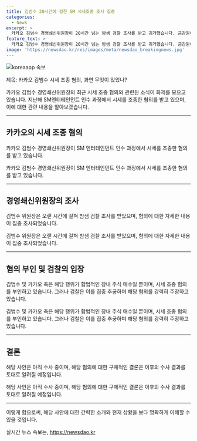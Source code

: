```yaml
---
title: 김범수 20시간에 걸친 SM 시세조종 조사 집중
categories:
  - News
excerpt: >
  카카오 김범수 경영쇄신위원장이 20시간 넘는 밤샘 검찰 조사를 받고 귀가했습니다. 금감원이 자본시장법 위반 혐의로 검찰에 송치한지 8개월만에 김 위원장을 소환했습니다. 추정 차량이 검찰청사를 빠져나가며 주목을 끕니다. 김 위원장은 SM엔터 경영권 인수 과정에서 시세를 조종했다는 혐의를 받고 있으며, 검찰은 이를 집중 추궁 중입니다. 혐의를 부인하던 카카오와 김 씨측은 합법적인 장내 주식 매수일 뿐 시세 조종한 사실이 없다고 말했습니다.
feature_text: >
  카카오 김범수 경영쇄신위원장이 20시간 넘는 밤샘 검찰 조사를 받고 귀가했습니다. 금감원이 자본시장법 위반 혐의로 검찰에 송치한지 8개월만에 김 위원장을 소환했습니다. 추정 차량이 검찰청사를 빠져나가며 주목을 끕니다. 김 위원장은 SM엔터 경영권 인수 과정에서 시세를 조종했다는 혐의를 받고 있으며, 검찰은 이를 집중 추궁 중입니다. 혐의를 부인하던 카카오와 김 씨측은 합법적인 장내 주식 매수일 뿐 시세 조종한 사실이 없다고 말했습니다.
image: 'https://newsdao.kr/res/images/meta/newsdao_breakingnews.jpg'
---
```


<p><img src="https://newsdao.kr/res/images/meta/newsdao_breakingnews.jpg" alt="koreaapp 속보" /></p>

<p>제목: 카카오 김범수 시세 조종 혐의, 과연 무엇이 있었나?</p>

<p>카카오 김범수 경영쇄신위원장의 최근 시세 조종 혐의와 관련된 소식이 화제를 모으고 있습니다. 지난해 SM엔터테인먼트 인수 과정에서 시세를 조종한 혐의를 받고 있으며, 이에 대한 관련 내용을 알아보겠습니다. </p>

<hr />

<h2 data-ke-size="size26">카카오의 시세 조종 혐의</h2>

<p>카카오 김범수 경영쇄신위원장이 SM 엔터테인먼트 인수 과정에서 시세를 조종한 혐의를 받고 있습니다.</p>

<p data-ke-size="size16">카카오 김범수 경영쇄신위원장이 SM 엔터테인먼트 인수 과정에서 시세를 조종한 혐의를 받고 있습니다.</p>

<hr />

<h2 data-ke-size="size26">경영쇄신위원장의 조사</h2>

<p>김범수 위원장은 오랜 시간에 걸쳐 밤샘 검찰 조사를 받았으며, 혐의에 대한 자세한 내용이 집중 조사되었습니다.</p>

<p data-ke-size="size16">김범수 위원장은 오랜 시간에 걸쳐 밤샘 검찰 조사를 받았으며, 혐의에 대한 자세한 내용이 집중 조사되었습니다.</p>

<hr />

<h2 data-ke-size="size26">혐의 부인 및 검찰의 입장</h2>

<p>김범수 및 카카오 측은 해당 행위가 합법적인 장내 주식 매수일 뿐이며, 시세 조종 혐의를 부인하고 있습니다. 그러나 검찰은 이를 집중 추궁하며 해당 혐의를 강력히 주장하고 있습니다.</p>

<p data-ke-size="size16">김범수 및 카카오 측은 해당 행위가 합법적인 장내 주식 매수일 뿐이며, 시세 조종 혐의를 부인하고 있습니다. 그러나 검찰은 이를 집중 추궁하며 해당 혐의를 강력히 주장하고 있습니다.</p>

<hr />

<h2 data-ke-size="size26">결론</h2>

<p>해당 사안은 아직 수사 중이며, 해당 혐의에 대한 구체적인 결론은 이후의 수사 결과를 토대로 알려질 예정입니다.</p>

<p data-ke-size="size16">해당 사안은 아직 수사 중이며, 해당 혐의에 대한 구체적인 결론은 이후의 수사 결과를 토대로 알려질 예정입니다.</p>

<hr />

<p>이렇게 함으로써, 해당 사안에 대한 간략한 소개와 현재 상황을 보다 명확하게 이해할 수 있을 것입니다.</p>
실시간 뉴스 속보는, <a href="https://newsdao.kr" rel="dofollow">https://newsdao.kr</a>


